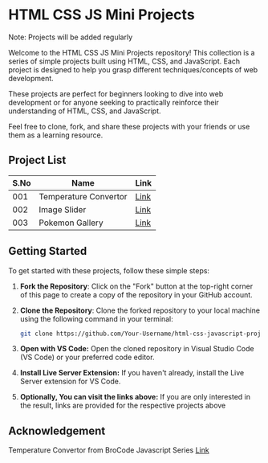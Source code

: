 # HTML CSS JS Mini Projects

Note: Projects will be added regularly

Welcome to the HTML CSS JS Mini Projects repository! This collection is a series of simple projects built using HTML, CSS, and JavaScript. Each project is designed to help you grasp different techniques/concepts of web development.

These projects are perfect for beginners looking to dive into web development or for anyone seeking to practically reinforce their understanding of HTML, CSS, and JavaScript.

Feel free to clone, fork, and share these projects with your friends or use them as a learning resource.

## Project List

| S.No | Name               | Link                                |
|------|--------------------|-------------------------------------|
| 001    | Temperature Convertor   | [Link](https://tencodev.github.io/html-css-js-mini-projects/001-Temperature-Convertor/)  |
| 002 | Image Slider | [Link](https://tencodev.github.io/html-css-js-mini-projects/002-Image-Slider/) |
| 003 | Pokemon Gallery | [Link](https://tencodev.github.io/html-css-js-mini-projects/003-Pokemon-Gallery/) |



## Getting Started

To get started with these projects, follow these simple steps:

1. **Fork the Repository**: Click on the "Fork" button at the top-right corner of this page to create a copy of the repository in your GitHub account.

2. **Clone the Repository**: Clone the forked repository to your local machine using the following command in your terminal:

   ```bash
   git clone https://github.com/Your-Username/html-css-javascript-projects.git
   ```
   
3. **Open with VS Code:** Open the cloned repository in Visual Studio Code (VS Code) or your preferred code editor.

4. **Install Live Server Extension:** If you haven't already, install the Live Server extension for VS Code.

5. **Optionally, You can visit the links above:** If you are only interested in the result, links are provided for the respective projects above


## Acknowledgement

Temperature Convertor from BroCode Javascript Series [Link](https://www.youtube.com/watch?v=lfmg-EJ8gm4)


